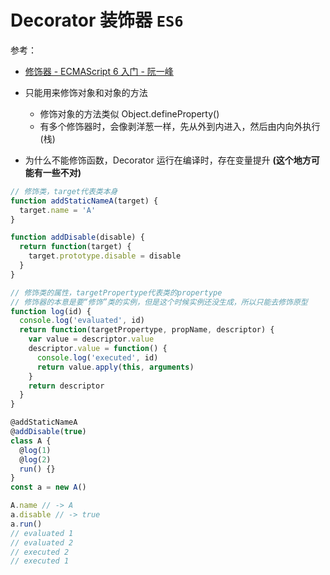 # Decorator 装饰器 `ES6`

参考：

- [修饰器 - ECMAScript 6 入门 - 阮一峰](http://es6.ruanyifeng.com/#docs/decorator)

- 只能用来修饰对象和对象的方法
  - 修饰对象的方法类似 Object.defineProperty()
  - 有多个修饰器时，会像剥洋葱一样，先从外到内进入，然后由内向外执行(栈)
- 为什么不能修饰函数，Decorator 运行在编译时，存在变量提升 **(这个地方可能有一些不对)**

```javascript
// 修饰类，target代表类本身
function addStaticNameA(target) {
  target.name = 'A'
}

function addDisable(disable) {
  return function(target) {
    target.prototype.disable = disable
  }
}

// 修饰类的属性，targetPropertype代表类的propertype
// 修饰器的本意是要“修饰”类的实例，但是这个时候实例还没生成，所以只能去修饰原型
function log(id) {
  console.log('evaluated', id)
  return function(targetPropertype, propName, descriptor) {
    var value = descriptor.value
    descriptor.value = function() {
      console.log('executed', id)
      return value.apply(this, arguments)
    }
    return descriptor
  }
}

@addStaticNameA
@addDisable(true)
class A {
  @log(1)
  @log(2)
  run() {}
}
const a = new A()

A.name // -> A
a.disable // -> true
a.run()
// evaluated 1
// evaluated 2
// executed 2
// executed 1
```
